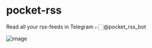 # pocket-rss

Read all your rss-feeds in Telegram 👉🏻@pocket_rss_bot

![image](https://user-images.githubusercontent.com/65953036/192773609-52c8d6e4-7c65-4714-9886-13771c82502c.png)

